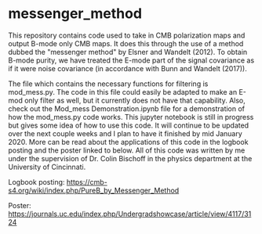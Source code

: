 # messenger_method
This repository contains code used to take in CMB polarization maps and output B-mode only CMB maps. It does this through the use of a method dubbed the "messenger method" by Elsner and Wandelt (2012). To obtain B-mode purity, we have treated the E-mode part of the signal covariance as if it were noise covariance (in accordance with Bunn and Wandelt (2017)). 

The file which contains the necessary functions for filtering is mod_mess.py. The code in this file could easily be adapted to make an E-mod only filter as well, but it currently does not have that capability. Also, check out the Mod_mess Demonstration.ipynb file for a demonstration of how the mod_mess.py code works. This jupyter notebook is still in progress but gives some idea of how to use this code. It will continue to be updated over the next couple weeks and I plan to have it finished by mid January 2020. More can be read about the applications of this code in the logbook posting and the poster linked to below. All of this code was written by me under the supervision of Dr. Colin Bischoff in the physics department at the University of Cincinnati.

Logbook posting: https://cmb-s4.org/wiki/index.php/PureB_by_Messenger_Method

Poster: https://journals.uc.edu/index.php/Undergradshowcase/article/view/4117/3124
